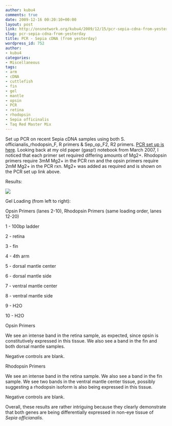 ```yaml
---
author: kubu4
comments: true
date: 2009-12-16 00:20:10+00:00
layout: post
link: http://onsnetwork.org/kubu4/2009/12/15/pcr-sepia-cdna-from-yesterday/
slug: pcr-sepia-cdna-from-yesterday
title: PCR - Sepia cDNA (from yesterday)
wordpress_id: 752
author:
- kubu4
categories:
- Miscellaneous
tags:
- arm
- cDNA
- cuttlefish
- fin
- gel
- mantle
- opsin
- PCR
- retina
- rhodopsin
- Sepia officinalis
- Taq Red Master Mix
---
```


Set up PCR on recent Sepia cDNA samples using both S. officianalis_rhodopsin_F, R primers & Sep_op_F2, R2 primers. [PCR set up is here](http://eagle.fish.washington.edu/Arabidopsis/Notebook%20Workup%20Files/20091215-02.jpg). Looking back at my old paper (gasp!) notebook from March 2007, I noticed that each primer set required differing amounts of Mg2+. Rhodopsin primers require 3mM Mg2+ in the PCR rxn and the opsin primers require 2mM Mg2+ in the PCR rxn. Mg2+ was added as required and is shown on the PCR set up link above.

Results:

![](http://eagle.fish.washington.edu/Arabidopsis/20091215-01.jpg)

Gel Loading (from left to right):

Opsin Primers (lanes 2-10), Rhodopsin Primers (same loading order, lanes 12-20)

1 - 100bp ladder

2 - retina

3 - fin

4 - 4th arm

5 - dorsal mantle center

6 - dorsal mantle side

7 - ventral mantle center

8 - ventral mantle side

9 - H2O

10 - H2O

Opsin Primers

We see an intense band in the retina sample, as expected, since opsin is constitutively expressed in this tissue. We also see a band in the fin and both dorsal mantle samples.

Negative controls are blank.

Rhodopsin Primers

We see an intense band in the retina sample. We also see a band in the fin sample. We see two bands in the ventral mantle center tissue, possibly suggesting a rhodopsin isoform is also being expressed in this tissue.

Negative controls are blank.

Overall, these results are rather intriguing because they clearly demonstrate that both genes are being differentially expressed in non-eye tissue of _Sepia officianalis_.

